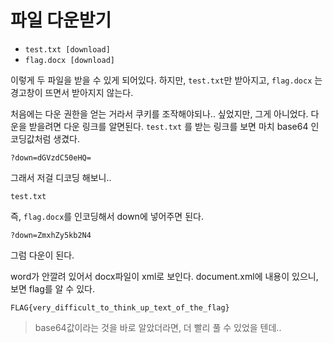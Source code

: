 # 파일 다운받기

- `test.txt [download]`
- `flag.docx [download]`

이렇게 두 파일을 받을 수 있게 되어있다. 
하지만, `test.txt`만 받아지고, `flag.docx` 는 경고창이 뜨면서 받아지지 않는다.

처음에는 다운 권한을 얻는 거라서 쿠키를 조작해야되나.. 싶었지만, 그게 아니었다. 
다운을 받을려면 다운 링크를 알면된다. 
`test.txt` 를 받는 링크를 보면 마치 base64 인코딩값처럼 생겼다.

```
?down=dGVzdC50eHQ=
```

그래서 저걸 디코딩 해보니..

```
test.txt
```

즉, `flag.docx`를 인코딩해서 down에 넣어주면 된다.

```
?down=ZmxhZy5kb2N4
```

그럼 다운이 된다. 

word가 안깔려 있어서 docx파일이 xml로 보인다. 
document.xml에 내용이 있으니, 보면 flag를 알 수 있다.

```
FLAG{very_difficult_to_think_up_text_of_the_flag}
```



> base64값이라는 것을 바로 알았더라면, 더 빨리 풀 수 있었을 텐데..